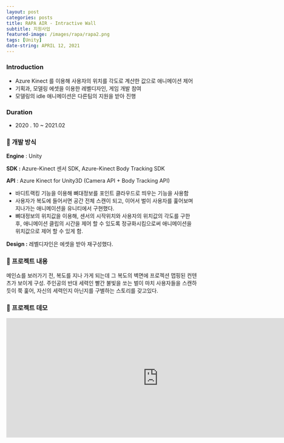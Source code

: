 ```yaml
---
layout: post
categories: posts
title: RAPA AIR - Intractive Wall
subtitle: 지원사업
featured-image: /images/rapa/rapa2.png
tags: [Unity]
date-string: APRIL 12, 2021
---
```


### Introduction

- Azure Kinect 를 이용해 사용자의 위치를 각도로 계산한 값으로 애니메이션 제어
- 기획과, 모델링 에셋을 이용한 레벨디자인, 게임 개발 참여
- 모델링의 idle 애니메이션은 다른팀의 지원을 받아 진행

### Duration

- 2020 . 10 ~ 2021.02

### 🤝 개발 방식

**Engine** : Unity

**SDK :** Azure-Kinect 센서 SDK, Azure-Kinect Body Tracking SDK

**API** : Azure Kinect for Unity3D (Camera API + Body Tracking API)

- 바디트랙킹 기능을 이용해 뼈대정보를 포인트 클라우드로 띄우는 기능을 사용함
- 사용자가 복도에 들어서면 공간 전체 스캔이 되고, 이어서 벌이 사용자를 훑어보며 지나가는 애니메이션을 유니티에서 구현했다.
- 뼈대정보의 위치값을 이용해,  센서의 시작위치와 사용자의 위치값의 각도를 구한 후, 애니메이션 클립의 시간을 제어 할 수 있도록 정규화시킴으로써 애니메이션을 위치값으로 제어 할 수 있게 함.

**Design :** 레벨디자인은 에셋을 받아 재구성했다.

### 🤝 프로젝트 내용

메인쇼를 보러가기 전, 복도를 지나 가게 되는데 그 복도의 벽면에 프로젝션 맵핑된 컨텐츠가 보이게 구성. 주인공의 반대 세력인 빨간 불빛을 쏘는 벌이 마치 사용자들을 스캔하듯이 쭉 훑어, 자신의 세력인지 아닌지를 구별하는 스토리를 갖고있다.

### 🤝 프로젝트 데모

<iframe width="800" height="315" src="https://www.youtube.com/embed/Wp2_ochlWag" title="YouTube video player" frameborder="0" allow="accelerometer; autoplay; clipboard-write; encrypted-media; gyroscope; picture-in-picture" allowfullscreen></iframe>